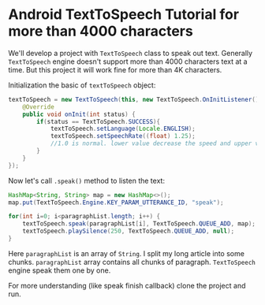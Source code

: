 # Android TextToSpeech Tutorial for more than 4000 characters

We'll develop a project with `TextToSpeech` class to speak out text. Generally `TextToSpeech` engine doesn't support more than 4000 characters text at a time.
But this project it will work fine for more than 4K characters.

Initialization the basic of `textToSpeech` object:

```java
textToSpeech = new TextToSpeech(this, new TextToSpeech.OnInitListener() {
    @Override
    public void onInit(int status) {
        if(status == TextToSpeech.SUCCESS){
            textToSpeech.setLanguage(Locale.ENGLISH);
            textToSpeech.setSpeechRate((float) 1.25); 
            //1.0 is normal. lower value decrease the speed and upper value increase
        }
    }
});
```

Now let's call `.speak()` method to listen the text:

```java
HashMap<String, String> map = new HashMap<>();
map.put(TextToSpeech.Engine.KEY_PARAM_UTTERANCE_ID, "speak");

for(int i=0; i<paragraphList.length; i++) {
    textToSpeech.speak(paragraphList[i], TextToSpeech.QUEUE_ADD, map);
    textToSpeech.playSilence(250, TextToSpeech.QUEUE_ADD, null);
}
```
Here `paragraphList` is an array of `String`. I split my long article into some chunks. `paragraphList` array contains all chunks of paragraph.
`TextToSpeech` engine speak them one by one.

For more understanding (like speak finish callback) clone the project and run.
